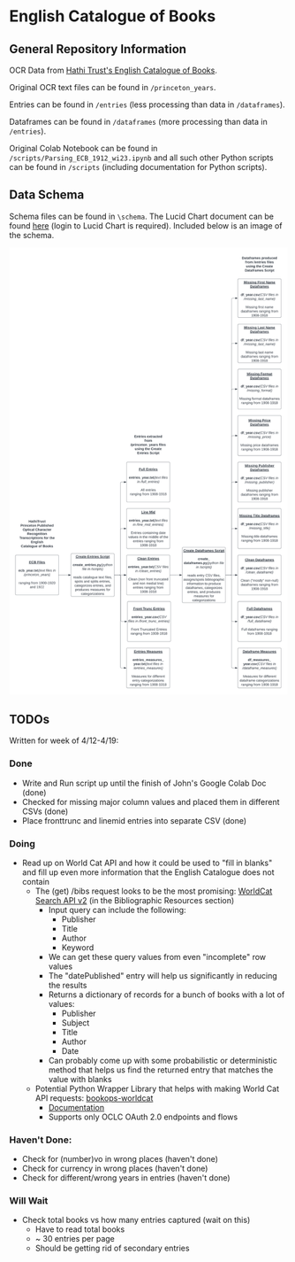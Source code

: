 # English Catalogue of Books

## General Repository Information

OCR Data from [Hathi Trust's English Catalogue of Books](https://catalog.hathitrust.org/Record/000550349).

Original OCR text files can be found in `/princeton_years`.

Entries can be found in `/entries` (less processing than data in `/dataframes`).

Dataframes can be found in `/dataframes` (more processing than data in `/entries`).

Original Colab Notebook can be found in `/scripts/Parsing_ECB_1912_wi23.ipynb` and all such other Python scripts can be found in `/scripts` (including documentation for Python scripts).

## Data Schema

Schema files can be found in `\schema`. The Lucid Chart document can be found [here](https://lucid.app/lucidchart/4d30c38e-c769-443d-8c82-fdf6894c5a80/edit?invitationId=inv_f8bb8f35-4b80-400a-8e9b-d774e9de7dbf) (login to Lucid Chart is required). Included below is an image of the schema.

![Schema](./schema/English_Catalogue_of_Books_Data_Schema.png)

## TODOs

Written for week of 4/12-4/19:

### Done
* Write and Run script up until the finish of John's Google Colab Doc (done)
* Checked for missing major column values and placed them in different CSVs (done)
* Place fronttrunc and linemid entries into separate CSV (done)

### Doing
* Read up on World Cat API and how it could be used to "fill in blanks" and fill up even more information that the English Catalogue does not contain
    * The (get) /bibs request looks to be the most promising: [WorldCat Search API v2](https://developer.api.oclc.org/wcv2#/Bibliographic%20Resources) (in the Bibliographic Resources section)
        * Input query can include the following:
            * Publisher
            * Title
            * Author
            * Keyword
        * We can get these query values from even "incomplete" row values
        * The "datePublished" entry will help us significantly in reducing the results
        * Returns a dictionary of records for a bunch of books with a lot of values:
            * Publisher
            * Subject
            * Title
            * Author
            * Date
        * Can probably come up with some probabilistic or deterministic method that helps us find the returned entry that matches the value with blanks
    * Potential Python Wrapper Library that helps with making World Cat API requests: [bookops-worldcat](https://pypi.org/project/bookops-worldcat/)
        * [Documentation](https://bookops-cat.github.io/bookops-worldcat/0.5/)
        * Supports only OCLC OAuth 2.0 endpoints and flows

### Haven't Done:
* Check for (number)vo in wrong places (haven't done)
* Check for currency in wrong places (haven't done)
* Check for different/wrong years in entries (haven't done)

### Will Wait
* Check total books vs how many entries captured (wait on this)
    * Have to read total books
    * ~ 30 entries per page
    * Should be getting rid of secondary entries